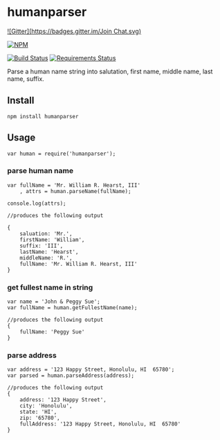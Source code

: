 humanparser
=========
[![Gitter](https://badges.gitter.im/Join Chat.svg)](https://gitter.im/chovy/humanparser?utm_source=badge&utm_medium=badge&utm_campaign=pr-badge&utm_content=badge)

[![NPM](https://nodei.co/npm/humanparser.png)](https://nodei.co/npm/humanparser/)

[![Build Status](https://travis-ci.org/chovy/humanparser.svg?branch=master)](https://travis-ci.org/chovy/humanparser) [![Requirements Status](https://requires.io/github/chovy/humanparser/requirements.png?branch=master)](https://requires.io/github/chovy/humanparser/requirements/?branch=master)

Parse a human name string into salutation, first name, middle name, last name, suffix.

## Install

    npm install humanparser

## Usage

    var human = require('humanparser');
    
### parse human name    

    var fullName = 'Mr. William R. Hearst, III'
        , attrs = human.parseName(fullName);

    console.log(attrs);

    //produces the following output
    
    { 
        saluation: 'Mr.',
        firstName: 'William',
        suffix: 'III',
        lastName: 'Hearst',
        middleName: 'R.',
        fullName: 'Mr. William R. Hearst, III'
    }
      
### get fullest name in string

    var name = 'John & Peggy Sue';
    var fullName = human.getFullestName(name);

    //produces the following output
    {
        fullName: 'Peggy Sue'
    }
      
### parse address

    var address = '123 Happy Street, Honolulu, HI  65780';
    var parsed = human.parseAddress(address);
    
    //produces the following output    
    {
        address: '123 Happy Street',
        city: 'Honolulu',
        state: 'HI',
        zip: '65780',
        fullAddress: '123 Happy Street, Honolulu, HI  65780'
    }
